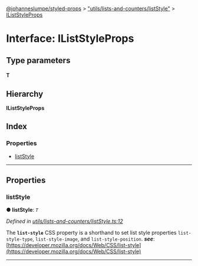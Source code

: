 [@johanneslumpe/styled-props](../README.md) > ["utils/lists-and-counters/listStyle"](../modules/_utils_lists_and_counters_liststyle_.md) > [IListStyleProps](../interfaces/_utils_lists_and_counters_liststyle_.iliststyleprops.md)

# Interface: IListStyleProps

## Type parameters
#### T 
## Hierarchy

**IListStyleProps**

## Index

### Properties

* [listStyle](_utils_lists_and_counters_liststyle_.iliststyleprops.md#liststyle)

---

## Properties

<a id="liststyle"></a>

###  listStyle

**● listStyle**: *`T`*

*Defined in [utils/lists-and-counters/listStyle.ts:12](https://github.com/johanneslumpe/styled-props/blob/3abf398/src/utils/lists-and-counters/listStyle.ts#L12)*

The **`list-style`** CSS property is a shorthand to set list style properties `list-style-type`, `list-style-image`, and `list-style-position`.
*__see__*: [https://developer.mozilla.org/docs/Web/CSS/list-style](https://developer.mozilla.org/docs/Web/CSS/list-style)

___

